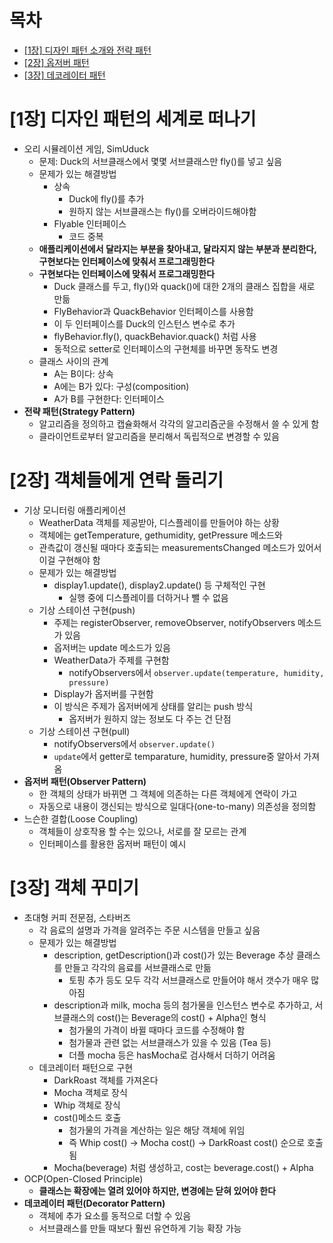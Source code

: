 # 목차
- [[1장] 디자인 패턴 소개와 전략 패턴](#1장-디자인-패턴의-세계로-떠나기)
- [[2장] 옵저버 패턴](#2장-객체들에게-연락-돌리기)
- [[3장] 데코레이터 패턴](#3장-객체-꾸미기)
# [1장] 디자인 패턴의 세계로 떠나기
- 오리 시뮬레이션 게임, SimUduck
    - 문제: Duck의 서브클래스에서 몇몇 서브클래스만 fly()를 넣고 싶음
    - 문제가 있는 해결방법
        - 상속
            - Duck에 fly()를 추가
            - 원하지 않는 서브클래스는 fly()를 오버라이드해야함
        - Flyable 인터페이스
            - 코드 중복
    - **애플리케이션에서 달라지는 부분을 찾아내고, 달라지지 않는 부분과 분리한다, 구현보다는 인터페이스에 맞춰서 프로그래밍한다**
    - **구현보다는 인터페이스에 맞춰서 프로그래밍한다**
        - Duck 클래스를 두고, fly()와 quack()에 대한 2개의 클래스 집합을 새로 만듦
        - FlyBehavior과 QuackBehavior 인터페이스를 사용함
        - 이 두 인터페이스를 Duck의 인스턴스 변수로 추가
        - flyBehavior.fly(), quackBehavior.quack() 처럼 사용
        - 동적으로 setter로 인터페이스의 구현체를 바꾸면 동작도 변경
    - 클래스  사이의 관계
        - A는 B이다: 상속
        - A에는 B가 있다: 구성(composition)
        - A가 B를 구현한다: 인터페이스
- **전략 패턴(Strategy Pattern)**
    - 알고리즘을 정의하고 캡슐화해서 각각의 알고리즘군을 수정해서 쓸 수 있게 함
    - 클라이언트로부터 알고리즘을 분리해서 독립적으로 변경할 수 있음

# [2장] 객체들에게 연락 돌리기
- 기상 모니터링 애플리케이션
    - WeatherData 객체를 제공받아, 디스플레이를 만들어야 하는 상황
    - 객체에는 getTemperature, gethumidity, getPressure 메소드와
    - 관측값이 갱신될 때마다 호출되는 measurementsChanged 메소드가 있어서 이걸 구현해야 함
    - 문제가 있는 해결방법
        - display1.update(), display2.update() 등 구체적인 구현
            - 실행 중에 디스플레이를 더하거나 뺄 수 없음
    - 기상 스테이션 구현(push)
        - 주제는 registerObserver, removeObserver, notifyObservers 메소드가 있음
        - 옵저버는 update 메소드가 있음
        - WeatherData가 주제를 구현함
            - notifyObservers에서 `observer.update(temperature, humidity, pressure)`
        - Display가 옵저버를 구현함
        - 이 방식은 주제가 옵저버에게 상태를 알리는 push 방식
            - 옵저버가 원하지 않는 정보도 다 주는 건 단점
    - 기상 스테이션 구현(pull)
        - notifyObservers에서 `observer.update()`
        - `update`에서 getter로 temparature, humidity, pressure중 알아서 가져옴
- **옵저버 패턴(Observer Pattern)**
    - 한 객체의 상태가 바뀌면 그 객체에 의존하는 다른 객체에게 연락이 가고
    - 자동으로 내용이 갱신되는 방식으로 일대다(one-to-many) 의존성을 정의함
- 느슨한 결합(Loose Coupling)
    - 객체들이 상호작용 할 수는 있으나, 서로를 잘 모르는 관계
    - 인터페이스를 활용한 옵저버 패턴이 예시

# [3장] 객체 꾸미기
- 초대형 커피 전문점, 스타버즈
    - 각 음료의 설명과 가격을 알려주는 주문 시스템을 만들고 싶음
    - 문제가 있는 해결방법
        - description, getDescription()과 cost()가 있는 Beverage 추상 클래스를 만들고 각각의 음료를 서브클래스로 만듦
            - 토핑 추가 등도 모두 각각 서브클래스로 만들어야 해서 갯수가 매우 많아짐
        - description과 milk, mocha 등의 첨가물을 인스턴스 변수로 추가하고, 서브클래스의 cost()는 Beverage의 cost() + Alpha인 형식
            - 첨가물의 가격이 바뀔 때마다 코드를 수정해야 함
            - 첨가물과 관련 없는 서브클래스가 있을 수 있음 (Tea 등)
            - 더플 mocha 등은 hasMocha로 검사해서 더하기 어려움
    - 데코레이터 패턴으로 구현
        - DarkRoast 객체를 가져온다
        - Mocha 객체로 장식
        - Whip 객체로 장식
        - cost()메소드 호출
            - 첨가물의 가격을 계산하는 일은 해당 객체에 위임
            - 즉 Whip cost() -> Mocha cost() -> DarkRoast cost() 순으로 호출됨
        - Mocha(beverage) 처럼 생성하고, cost는 beverage.cost() + Alpha
- OCP(Open-Closed Principle)
    - **클래스는 확장에는 열려 있어야 하지만, 변경에는 닫혀 있어야 한다**
- **데코레이터 패턴(Decorator Pattern)**
    - 객체에 추가 요소를 동적으로 더할 수 있음
    - 서브클래스를 만들 때보다 훨씬 유연하게 기능 확장 가능